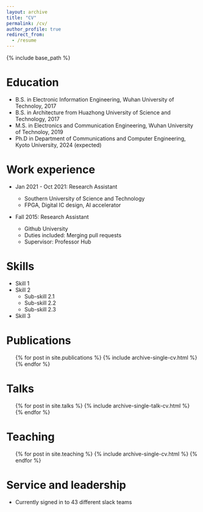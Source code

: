 ```yaml
---
layout: archive
title: "CV"
permalink: /cv/
author_profile: true
redirect_from:
  - /resume
---
```


{% include base_path %}

Education
======
* B.S. in Electronic Information Engineering, Wuhan University of Technoloy, 2017
* B.S. in Architecture from Huazhong University of Science and Technology, 2017
* M.S. in Electronics and Communication Engineering, Wuhan University of Technoloy, 2019
* Ph.D in Department of Communications and Computer Engineering, Kyoto University, 2024 (expected)

Work experience
======
* Jan 2021 - Oct 2021: Research Assistant
  * Southern University of Science and Technology
  * FPGA, Digital IC design, AI accelerator

* Fall 2015: Research Assistant
  * Github University
  * Duties included: Merging pull requests
  * Supervisor: Professor Hub
  
Skills
======
* Skill 1
* Skill 2
  * Sub-skill 2.1
  * Sub-skill 2.2
  * Sub-skill 2.3
* Skill 3

Publications
======
  <ul>{% for post in site.publications %}
    {% include archive-single-cv.html %}
  {% endfor %}</ul>
  
Talks
======
  <ul>{% for post in site.talks %}
    {% include archive-single-talk-cv.html %}
  {% endfor %}</ul>
  
Teaching
======
  <ul>{% for post in site.teaching %}
    {% include archive-single-cv.html %}
  {% endfor %}</ul>
  
Service and leadership
======
* Currently signed in to 43 different slack teams
